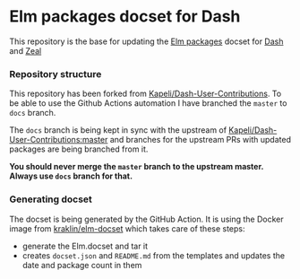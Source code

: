 Elm packages docset for Dash 
============================

This repository is the base for updating the [Elm packages](https://packages.elm-lang.org) docset for [Dash](https://kapeli.com/dash) and [Zeal](https://zealdocs.org/)

### Repository structure

This repository has been forked from [Kapeli/Dash-User-Contributions](https://github.com/Kapeli/Dash-User-Contributions). To be able to use the Github Actions automation I have branched the `master` to `docs` branch. 

The `docs` branch is being kept in sync with the upstream of [Kapeli/Dash-User-Contributions:master](https://github.com/Kapeli/Dash-User-Contributions) and branches for the upstream PRs with updated packages are being branched from it.

**You should never merge the `master` branch to the upstream master. Always use `docs` branch for that.**

### Generating docset

The docset is being generated by the GitHub Action. It is using the Docker image from [kraklin/elm-docset](https://github.com/kraklin/elm-docset) which takes care of these steps:
  - generate the Elm.docset and tar it
  - creates `docset.json` and `README.md` from the templates and updates the date and package count in them


